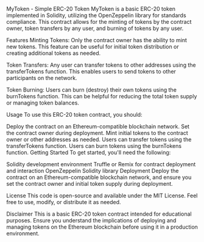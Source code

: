 MyToken - Simple ERC-20 Token
MyToken is a basic ERC-20 token implemented in Solidity, utilizing the OpenZeppelin library for standards compliance. This contract allows for the minting of tokens by the contract owner, token transfers by any user, and burning of tokens by any user.

Features
Minting Tokens: Only the contract owner has the ability to mint new tokens. This feature can be useful for initial token distribution or creating additional tokens as needed.

Token Transfers: Any user can transfer tokens to other addresses using the transferTokens function. This enables users to send tokens to other participants on the network.

Token Burning: Users can burn (destroy) their own tokens using the burnTokens function. This can be helpful for reducing the total token supply or managing token balances.

Usage
To use this ERC-20 token contract, you should:

Deploy the contract on an Ethereum-compatible blockchain network.
Set the contract owner during deployment.
Mint initial tokens to the contract owner or other addresses as needed.
Users can transfer tokens using the transferTokens function.
Users can burn tokens using the burnTokens function.
Getting Started
To get started, you'll need the following:

Solidity development environment
Truffle or Remix for contract deployment and interaction
OpenZeppelin Solidity library
Deployment
Deploy the contract on an Ethereum-compatible blockchain network, and ensure you set the contract owner and initial token supply during deployment.

License
This code is open-source and available under the MIT License. Feel free to use, modify, or distribute it as needed.

Disclaimer
This is a basic ERC-20 token contract intended for educational purposes. Ensure you understand the implications of deploying and managing tokens on the Ethereum blockchain before using it in a production environment.
